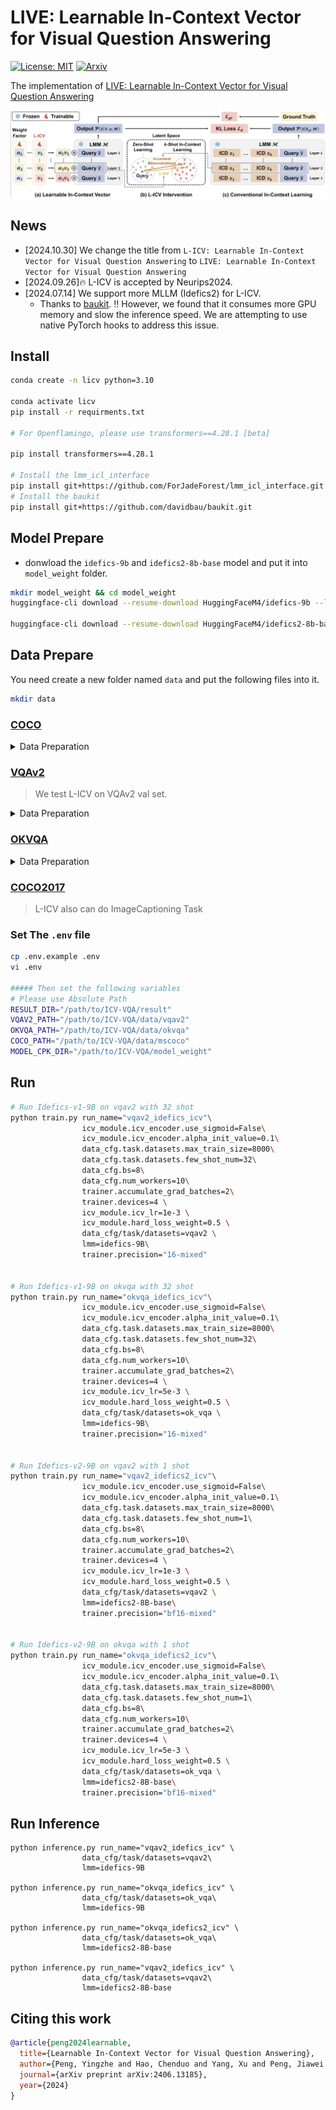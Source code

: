 # LIVE: Learnable In-Context Vector for Visual Question Answering
[![License: MIT](https://img.shields.io/badge/License-MIT-g.svg)](https://opensource.org/licenses/MIT) [![Arxiv](https://img.shields.io/badge/arXiv-2406.13185-B21A1B)](https://arxiv.org/abs/2406.13185)


The implementation of [LIVE: Learnable In-Context Vector for Visual Question Answering](https://arxiv.org/abs/2406.13185)

<p align="center"><img src="./assets/overview.png" alt="teaser" /></p>


## News 
- [2024.10.30] We change the title from `L-ICV: Learnable In-Context Vector for Visual Question Answering` to `LIVE: Learnable In-Context Vector for Visual Question Answering`
- [2024.09.26]🔥 L-ICV is accepted by Neurips2024.
- [2024.07.14] We support more MLLM (Idefics2) for L-ICV.
  - Thanks to [baukit](https://github.com/davidbau/baukit). ‼️ However, we found that it consumes more GPU memory and slow the inference speed. We are attempting to use native PyTorch hooks to address this issue.

## Install 
```bash
conda create -n licv python=3.10

conda activate licv
pip install -r requirments.txt

# For Openflamingo, please use transformers==4.28.1 [beta]

pip install transformers==4.28.1

# Install the lmm_icl_interface
pip install git+https://github.com/ForJadeForest/lmm_icl_interface.git
# Install the baukit
pip install git+https://github.com/davidbau/baukit.git
```

## Model Prepare
- donwload the `idefics-9b` and `idefics2-8b-base` model and put it into `model_weight` folder.
```bash
mkdir model_weight && cd model_weight
huggingface-cli download --resume-download HuggingFaceM4/idefics-9b --local-dir idefics-9b

huggingface-cli download --resume-download HuggingFaceM4/idefics2-8b-base --local-dir idefics2-8b-base
```


## Data Prepare
You need create a new folder named `data` and put the following files into it.
```bash
mkdir data
```


### [COCO](https://cocodataset.org/)
<details>
<summary>Data Preparation</summary>

```bash
mkdir -p data/coco/mscoco2014 && cd data/coco/mscoco2014

# download coco2014 images
wget http://images.cocodataset.org/zips/train2014.zip && unzip train2014.zip
wget http://images.cocodataset.org/zips/val2014.zip && unzip val2014.zip
wget http://images.cocodataset.org/zips/test2015.zip && unzip test2015.zip

cd ../../..
```
</details>


### [VQAv2](https://visualqa.org/)
> We test L-ICV on VQAv2 val set.
<details>
<summary>Data Preparation</summary>

```bash
mkdir -p data/vqav2 && cd data/vqav2

# make sure you have downloaded COCO images

# download questions and annotations
wget https://s3.amazonaws.com/cvmlp/vqa/mscoco/vqa/v2_Annotations_Train_mscoco.zip && unzip v2_Annotations_Train_mscoco.zip
wget https://s3.amazonaws.com/cvmlp/vqa/mscoco/vqa/v2_Questions_Train_mscoco.zip && unzip v2_Questions_Train_mscoco.zip
wget https://s3.amazonaws.com/cvmlp/vqa/mscoco/vqa/v2_Annotations_Val_mscoco.zip && unzip v2_Annotations_Val_mscoco.zip
wget https://s3.amazonaws.com/cvmlp/vqa/mscoco/vqa/v2_Questions_Val_mscoco.zip && unzip v2_Questions_Val_mscoco.zip
```
</details>

### [OKVQA](https://okvqa.allenai.org/)

<details>
<summary>Data Preparation</summary>

```bash
mkdir -p data/okvqa && cd data/okvqa

# download annotations and questions
wget https://okvqa.allenai.org/static/data/mscoco_train2014_annotations.json.zip && unzip mscoco_train2014_annotations.json.zip
wget https://okvqa.allenai.org/static/data/OpenEnded_mscoco_train2014_questions.json.zip && unzip OpenEnded_mscoco_train2014_questions.json.zip
wget https://okvqa.allenai.org/static/data/mscoco_val2014_annotations.json.zip && unzip mscoco_val2014_annotations.json.zip
wget https://okvqa.allenai.org/static/data/OpenEnded_mscoco_val2014_questions.json.zip && unzip OpenEnded_mscoco_val2014_questions.json.zip

cd ../..
```

</details>

### [COCO2017](https://cocodataset.org/) 
> L-ICV also can do ImageCaptioning Task


### Set The `.env` file
```bash
cp .env.example .env
vi .env

##### Then set the following variables
# Please use Absolute Path
RESULT_DIR="/path/to/ICV-VQA/result"
VQAV2_PATH="/path/to/ICV-VQA/data/vqav2"
OKVQA_PATH="/path/to/ICV-VQA/data/okvqa"
COCO_PATH="/path/to/ICV-VQA/data/mscoco"
MODEL_CPK_DIR="/path/to/ICV-VQA/model_weight"
```


## Run
```bash
# Run Idefics-v1-9B on vqav2 with 32 shot
python train.py run_name="vqav2_idefics_icv"\
                icv_module.icv_encoder.use_sigmoid=False\
                icv_module.icv_encoder.alpha_init_value=0.1\
                data_cfg.task.datasets.max_train_size=8000\
                data_cfg.task.datasets.few_shot_num=32\
                data_cfg.bs=8\
                data_cfg.num_workers=10\
                trainer.accumulate_grad_batches=2\
                trainer.devices=4 \
                icv_module.icv_lr=1e-3 \
                icv_module.hard_loss_weight=0.5 \
                data_cfg/task/datasets=vqav2 \
                lmm=idefics-9B\
                trainer.precision="16-mixed" 


# Run Idefics-v1-9B on okvqa with 32 shot
python train.py run_name="okvqa_idefics_icv"\
                icv_module.icv_encoder.use_sigmoid=False\
                icv_module.icv_encoder.alpha_init_value=0.1\
                data_cfg.task.datasets.max_train_size=8000\
                data_cfg.task.datasets.few_shot_num=32\
                data_cfg.bs=8\
                data_cfg.num_workers=10\
                trainer.accumulate_grad_batches=2\
                trainer.devices=4 \
                icv_module.icv_lr=5e-3 \
                icv_module.hard_loss_weight=0.5 \
                data_cfg/task/datasets=ok_vqa \
                lmm=idefics-9B\
                trainer.precision="16-mixed" 


# Run Idefics-v2-9B on vqav2 with 1 shot
python train.py run_name="vqav2_idefics2_icv"\
                icv_module.icv_encoder.use_sigmoid=False\
                icv_module.icv_encoder.alpha_init_value=0.1\
                data_cfg.task.datasets.max_train_size=8000\
                data_cfg.task.datasets.few_shot_num=1\
                data_cfg.bs=8\
                data_cfg.num_workers=10\
                trainer.accumulate_grad_batches=2\
                trainer.devices=4 \
                icv_module.icv_lr=1e-3 \
                icv_module.hard_loss_weight=0.5 \
                data_cfg/task/datasets=vqav2 \
                lmm=idefics2-8B-base\
                trainer.precision="bf16-mixed" 


# Run Idefics-v2-9B on okvqa with 1 shot
python train.py run_name="okvqa_idefics2_icv"\
                icv_module.icv_encoder.use_sigmoid=False\
                icv_module.icv_encoder.alpha_init_value=0.1\
                data_cfg.task.datasets.max_train_size=8000\
                data_cfg.task.datasets.few_shot_num=1\
                data_cfg.bs=8\
                data_cfg.num_workers=10\
                trainer.accumulate_grad_batches=2\
                trainer.devices=4 \
                icv_module.icv_lr=5e-3 \
                icv_module.hard_loss_weight=0.5 \
                data_cfg/task/datasets=ok_vqa \
                lmm=idefics2-8B-base\
                trainer.precision="bf16-mixed" 
```

## Run Inference

```shell
python inference.py run_name="vqav2_idefics_icv" \
                data_cfg/task/datasets=vqav2\
                lmm=idefics-9B

python inference.py run_name="okvqa_idefics_icv" \
                data_cfg/task/datasets=ok_vqa\
                lmm=idefics-9B

python inference.py run_name="okvqa_idefics2_icv" \
                data_cfg/task/datasets=ok_vqa\
                lmm=idefics2-8B-base

python inference.py run_name="vqav2_idefics_icv" \
                data_cfg/task/datasets=vqav2\
                lmm=idefics2-8B-base
```

## Citing this work
```bibtex
@article{peng2024learnable,
  title={Learnable In-Context Vector for Visual Question Answering},
  author={Peng, Yingzhe and Hao, Chenduo and Yang, Xu and Peng, Jiawei and Hu, Xinting and Geng, Xin},
  journal={arXiv preprint arXiv:2406.13185},
  year={2024}
}
```
